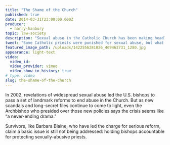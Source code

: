 ```yaml
---
title: "The Shame of the Church"
published: true
date: 2014-03-31T23:00:00.000Z
producer:
  - harry-hanbury
topic: law-society
description: "Sexual abuse in the Catholic Church has been making headlines for years. Some priests have been punished, but what about the bishops who shielded them?"
tweet: "Some Catholic priests were punished for sexual abuse, but what about the bishops who shielded them?"
featured_image_path: /uploads/1422556281026_469462731_1280.jpg
appearance: light-text
video:
  video_id:
  video_provider: vimeo
  video_show_in_history: true
# type: video
slug: the-shame-of-the-church
---
```


In 2002, revelations of widespread sexual abuse led the U.S. bishops to pass a set of landmark reforms to end abuse in the Church. But as new scandals and long-secret files continue to come to light, even the Archbishop who presided over those new policies says the crisis seems like “a never-ending drama."

Survivors, like Barbara Blaine, who have led the charge for serious reform, claim a basic issue is still not being addressed: holding bishops accountable for protecting sexually-abusive priests.


